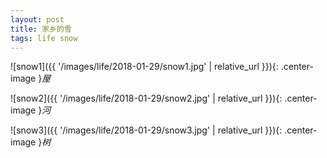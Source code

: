 ```yaml
---
layout: post
title: 家乡的雪
tags: life snow
---
```


![snow1]({{ '/images/life/2018-01-29/snow1.jpg' | relative_url }}){: .center-image }*屋*

![snow2]({{ '/images/life/2018-01-29/snow2.jpg' | relative_url }}){: .center-image }*河*

![snow3]({{ '/images/life/2018-01-29/snow3.jpg' | relative_url }}){: .center-image }*树*
